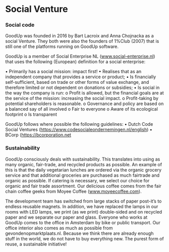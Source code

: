 <h1 style="margin-top: 2em;">Social Venture</h1>

### Social code
GoodUp was founded in 2016 by Bart Lacroix and Anna Chojnacka as a social Venture. They both were also the founders of 1%Club (2007) that is still one of the platforms running on GoodUp software.

GoodUp is a member of Social Enterprise NL (www.social-enterprise.nl) that uses the following (European) definition for a social enterprise:

•	Primarily has a social mission: impact first!
•	Realises that as an independent company that provides a service or product;
•	Is financially self-sufficient, based on trade or other forms of value exchange, and therefore limited or not dependent on donations or subsidies;
•	Is social in the way the company is run:
o Profit is allowed, but the financial goals are at the service of the mission: increasing the social impact.
o Profit-taking by potential shareholders is reasonable.
o Governance and policy are based on a balanced say of all involved
o Fair to everyone
o Aware of its ecological footprint
o Is transparent

GoodUp follows where possible the following guidelines:
•	Dutch Code Social Ventures (https://www.codesocialeondernemingen.nl/english)
•	BCorp (https://bcorporation.net

### Sustainability
GoodUp consciously deals with sustainability. This translates into using as many organic, fair-trade, and recycled products as possible. An example of this is that the daily vegetarian lunches are ordered via the organic grocery service and that additional groceries are purchased as much fairtrade and organic as possible. If catering is necessary, we select our choice for organic and fair trade assortment. Our delicious coffee comes from the fair chain coffee geeks from Moyee Coffee (www.moyeecoffee.com).

The development team has switched from large stacks of paper post-it’s to endless reusable magnets. In addition, we have replaced the lamps in our rooms with LED lamps, we print (as we print) double-sided and on recycled paper and we separate our paper and glass. Everyone who works at GoodUp comes to the office in Amsterdam by bike or public transport. Our office interior also comes as much as possible from gevondenopmarktplaats.nl. Because we think there are already enough stuff in the world, we do not have to buy everything new. The purest form of reuse, a sustainable initiative!